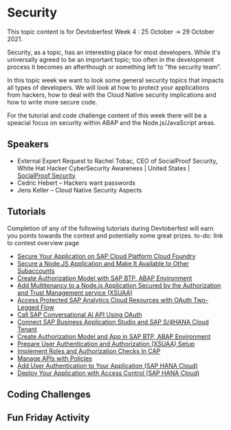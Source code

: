 # Security

This topic content is for Devtoberfest Week 4 : 25 October → 29 October 2021.

Security, as a topic, has an interesting place for most developers.  While it's universally agreed to be an important topic; too often in the development process it becomes an afterthough or something left to "the security team". 

In this topic week we want to look some general security topics that impacts all types of developers. We will look at how to protect your applications from hackers, how to deal with the Cloud Native security implications and how to write more secure code. 

For the tutorial and code challenge content of this week there will be a speacial focus on security within ABAP and the Node.js/JavaScript areas.

## Speakers

* External Expert Request to Rachel Tobac, CEO of SocialProof Security, White Hat Hacker CyberSecurity Awareness | United States | [SocialProof Security](https://www.socialproofsecurity.com/)
* Cedric Hebert – Hackers want passwords
* Jens Keller – Cloud Native Security Aspects

## Tutorials

Completion of any of the following tutorials during Devtoberfest will earn you points towards the contest and potentially some great prizes. to-do: link to contest overview page

* [Secure Your Application on SAP Cloud Platform Cloud Foundry](https://developers.sap.com/group.cloudsdk-more-features.html)
* [Secure a Node.JS Application and Make It Available to Other Subaccounts](https://developers.sap.com/group.cp-cf-security-xsuaa.html)
* [Create Authorization Model with SAP BTP, ABAP Environment](https://developers.sap.com/group.abap-env-authorizations.html)
* [Add Multitenancy to a Node.js Application Secured by the Authorization and Trust Management service (XSUAA)](https://developers.sap.com/tutorials/cp-cf-security-xsuaa-multi-tenant.html)
* [Access Protected SAP Analytics Cloud Resources with OAuth Two-Legged Flow](https://developers.sap.com/tutorials/sac-secure-oauth.html)
* [Call SAP Conversational AI API Using OAuth](https://developers.sap.com/tutorials/conversational-ai-api-oauth.html)
* [Connect SAP Business Application Studio and SAP S/4HANA Cloud Tenant](https://developers.sap.com/tutorials/abap-custom-ui-bas-connect-s4hc.html)
* [Create Authorization Model and App in SAP BTP, ABAP Environment](https://developers.sap.com/tutorials/abap-environment-authorization.html)
* [Prepare User Authentication and Authorization (XSUAA) Setup](https://developers.sap.com/tutorials/btp-app-prepare-xsuaa.html)
* [Implement Roles and Authorization Checks In CAP](https://developers.sap.com/tutorials/btp-app-cap-roles.html)
* [Manage APIs with Policies](https://developers.sap.com/tutorials/cp-apim-sales-tracker-apis-manage.html)
* [Add User Authentication to Your Application (SAP HANA Cloud)](https://developers.sap.com/tutorials/hana-cloud-cap-add-authentication.html)
* [Deploy Your Application with Access Control (SAP HANA Cloud)](https://developers.sap.com/tutorials/hana-cloud-cap-add-auth-deploy.html)

## Coding Challenges

## Fun Friday Activity
